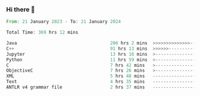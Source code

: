 ### Hi there 👋

<!--
**luoxuanzao/luoxuanzao** is a ✨ _special_ ✨ repository because its `README.md` (this file) appears on your GitHub profile.

Here are some ideas to get you started:

- 🔭 I’m currently working on ...
- 🌱 I’m currently learning ...
- 👯 I’m looking to collaborate on ...
- 🤔 I’m looking for help with ...
- 💬 Ask me about ...
- 📫 How to reach me: ...
- 😄 Pronouns: ...
- ⚡ Fun fact: ...
-->

<!--START_SECTION:waka-->

```rust
From: 21 January 2023 - To: 21 January 2024

Total Time: 369 hrs 12 mins

Java                                   206 hrs 2 mins  >>>>>>>>>>>>>>-----------   55.58 %
C++                                    91 hrs 13 mins  >>>>>>-------------------   24.61 %
Jupyter                                13 hrs 16 mins  >------------------------   03.58 %
Python                                 11 hrs 59 mins  >------------------------   03.24 %
C                                      7 hrs 42 mins   >------------------------   02.08 %
ObjectiveC                             7 hrs 26 mins   >------------------------   02.01 %
XML                                    5 hrs 48 mins   -------------------------   01.57 %
Text                                   4 hrs 35 mins   -------------------------   01.24 %
ANTLR v4 grammar file                  2 hrs 37 mins   -------------------------   00.71 %
```

<!--END_SECTION:waka-->